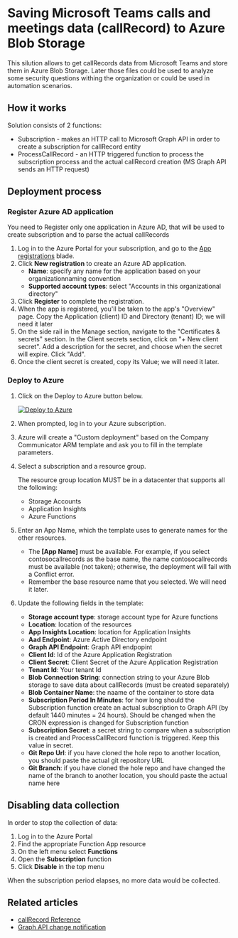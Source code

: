 # Saving Microsoft Teams calls and meetings data (callRecord) to Azure Blob Storage
This silution allows to get callRecords data from Microsoft Teams and store them in Azure Blob Storage. Later those files could be used to analyze some security questions withing the organization or could be used in automation scenarios.

## How it works
Solution consists of 2 functions:
* Subscription - makes an HTTP call to Microsoft Graph API in order to create a subscription for callRecord entity
* ProcessCallRecord - an HTTP triggered function to process the subscription process and the actual callRecord creation (MS Graph API sends an HTTP request)

## Deployment process

### Register Azure AD application
You need to Register only one application in Azure AD, that will be used to create subscription and to parse the actual callRecords
1. Log in to the Azure Portal for your subscription, and go to the [App registrations](https://portal.azure.com/#blade/Microsoft_AAD_IAM/ActiveDirectoryMenuBlade/RegisteredApps) blade.
1. Click **New registration** to create an Azure AD application.
   * **Name**: specify any name for the application based on your organizationnaming convention
   * **Supported account types**: select "Accounts in this organizational directory"
1. Click **Register** to complete the registration.
1. When the app is registered, you'll be taken to the app's "Overview" page. Copy the Application (client) ID and Directory (tenant) ID; we will need it later
1. On the side rail in the Manage section, navigate to the "Certificates & secrets" section. In the Client secrets section, click on "+ New client secret". Add a description for the secret, and choose when the secret will expire. Click "Add".
1. Once the client secret is created, copy its Value; we will need it later.

### Deploy to Azure
1. Click on the Deploy to Azure button below.

   [![Deploy to Azure](https://aka.ms/deploytoazurebutton)](https://portal.azure.com/#create/Microsoft.Template/uri/https%3A%2F%2Fraw.githubusercontent.com%2Fzzindexx%2Faf-teams-callrecord%2Fmain%2Fazuredeploy.json)

1. When prompted, log in to your Azure subscription.
1. Azure will create a "Custom deployment" based on the Company Communicator ARM template and ask you to fill in the template parameters.
1. Select a subscription and a resource group.

   The resource group location MUST be in a datacenter that supports all the following:
   * Storage Accounts
   * Application Insights
   * Azure Functions

1. Enter an App Name, which the template uses to generate names for the other resources.
   * The **[App Name]** must be available. For example, if you select contosocallrecords as the base name, the name contosocallrecords must be available (not taken); otherwise, the deployment will fail with a Conflict error.
   * Remember the base resource name that you selected. We will need it later.

1. Update the following fields in the template: 
   * **Storage account type**: storage account type for Azure functions
   * **Location**: location of the resources
   * **App Insights Location**: location for Application Insights
   * **Aad Endpoint**: Azure Active Directory endpoint
   * **Graph API Endpoint**: Graph API endpopint
   * **Client Id**: Id of the Azure Application Registration 
   * **Client Secret**: Client Secret of the Azure Application Registration 
   * **Tenant Id**: Your tenant Id
   * **Blob Connection String**: connection string to your Azure Blob storage to save data about callRecords (must be created separately)
   * **Blob Container Name**: the naame of the container to store data
   * **Subscription Period In Minutes**: for how long should the Subscription function create an actual subscription to Graph API (by default 1440 minutes = 24 hours). Should be changed when the CRON expression is changed for Subscription function
   * **Subscription Secret**: a secret string to compare when a subscription is created and ProcessCallRecord function is triggered. Keep this value in secret.
   * **Git Repo Url**: if you have cloned the hole repo to another location, you should paste the actual git repository URL
   * **Git Branch**: if you have cloned the hole repo and have changed the name of the branch to another location, you should paste the actual name here


## Disabling data collection
In order to stop the collection of data:
1. Log in to the Azure Portal
1. Find the appropriate Function App resource
1. On the left menu select **Functions**
1. Open the **Subscription** function
1. Click **Disable** in the top menu

 When the subscription period elapses, no more data would be collected.

## Related articles
* [callRecord Reference](https://docs.microsoft.com/en-us/graph/api/resources/callrecords-api-overview?view=graph-rest-1.0)
* [Graph API change notification](https://docs.microsoft.com/en-us/graph/api/resources/webhooks?view=graph-rest-1.0)



